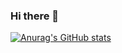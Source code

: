 ### Hi there 👋
[![Anurag's GitHub stats](https://github-readme-stats.vercel.app/api?username=kacperpaczos)](https://github.com/anuraghazra/github-readme-stats)
<!--
**kacperpaczos/kacperpaczos** is a ✨ _special_ ✨ repository because its `README.md` (this file) appears on your GitHub profile.

Here are some ideas to get you started:

- 🔭 I’m currently working on ...
- 🌱 I’m currently learning ...
- 👯 I’m looking to collaborate on ...
- 🤔 I’m looking for help with ...
- 💬 Ask me about ...
- 📫 How to reach me: ...
- 😄 Pronouns: ...
- ⚡ Fun fact: ...
-->

